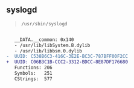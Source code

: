 ## syslogd

> `/usr/sbin/syslogd`

```diff

   __DATA.__common: 0x140
   - /usr/lib/libSystem.B.dylib
   - /usr/lib/libbsm.0.dylib
-  UUID: C538B6C3-416C-3E2E-BC3C-787BFF00F2CC
+  UUID: C06B3C1B-CCC2-3312-BDCC-8E87DF176680
   Functions: 206
   Symbols:   251
   CStrings:  577

```
